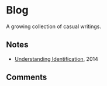 # Blog

A growing collection of casual writings.

## Notes

* [Understanding Identification](/doc/identification.pdf), 2014

## Comments
